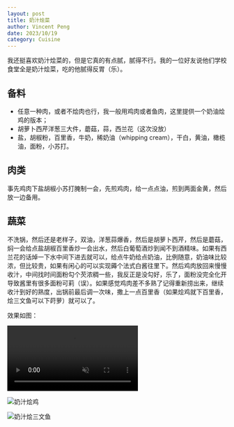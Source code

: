 ```yaml
---
layout: post
title: 奶汁烩菜
author: Vincent Peng
date: 2023/10/19
category: Cuisine
---
```


我还挺喜欢奶汁烩菜的，但是它真的有点腻，腻得不行。我的一位好友说他们学校食堂全是奶汁烩菜，吃的他腻得反胃（乐）。

## 备料

-   任意一种肉，或者不烩肉也行，我一般用鸡肉或者鱼肉，这里提供一个奶油烩鸡的版本；
-   胡萝卜西芹洋葱三大件，蘑菇，蒜，西兰花（这次没放）
-   盐，胡椒粉，百里香，牛奶，稀奶油（whipping cream），干白，黄油，橄榄油，面粉，小苏打。

## 肉类

事先鸡肉下盐胡椒小苏打腌制一会，先煎鸡肉，给一点点油，煎到两面金黄，然后放一边备用。

## 蔬菜

不洗锅，然后还是老样子，双油，洋葱蒜爆香，然后是胡萝卜西芹，然后是蘑菇，焖一会给点盐胡椒百里香炒一会出水，然后白葡萄酒炒到闻不到酒精味。如果有西兰花的话焯一下水中间下进去就可以，给点牛奶给点奶油，比例随意，奶油味比较浓，但比较贵，如果有闲心的可以实现薅个法式白酱往里下。然后鸡肉放回来慢慢收汁，中间找时间面粉勾个芡浓稠一些，我反正是没勾好，乐了，面粉没完全化开导致酱里有很多面粉可莉（误）。如果感觉鸡肉差不多熟了记得重新捞出来，继续收汁到好的熟度，出锅前最后调一次味，撒上一点百里香（如果烩鸡就下百里香，烩三文鱼可以下莳萝）就可以了。

效果如图：

<video autoplay="autoplay" loop="loop" id="video" x-webkit-airplay="true" webkit-playsinline="true" muted=""><source src="{{site.baseurl}}/assets/photos/cuisine/creme3.mp4" type="video/mp4"></video>

![奶汁烩鸡]({{site.baseurl}}/assets/photos/cuisine/creme2.jpg)

![奶汁烩三文鱼]({{site.baseurl}}/assets/photos/cuisine/creme1.jpg)